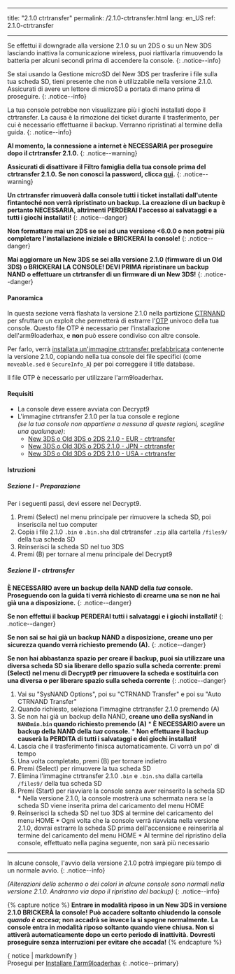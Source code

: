 * * *

title: "2.1.0 ctrtransfer" permalink: /2.1.0-ctrtransfer.html lang: en_US ref: 2.1.0-ctrtransfer

* * *

Se effettui il downgrade alla versione 2.1.0 su un 2DS o su un New 3DS lasciando inattiva la comunicazione wireless, puoi riattivarla rimuovendo la batteria per alcuni secondi prima di accendere la console. {: .notice--info}

Se stai usando la Gestione microSD del New 3DS per trasferire i file sulla tua scheda SD, tieni presente che non è utilizzabile nella versione 2.1.0. Assicurati di avere un lettore di microSD a portata di mano prima di proseguire. {: .notice--info}

La tua console potrebbe non visualizzare più i giochi installati dopo il ctrtransfer. La causa è la rimozione dei ticket durante il trasferimento, per cui è necessario effettuarne il backup. Verranno ripristinati al termine della guida. {: .notice--info}

**Al momento, la connessione a internet è NECESSARIA per proseguire dopo il ctrtransfer 2.1.0.** {: .notice--warning}

**Assicurati di disattivare il Filtro famiglia della tua console prima del ctrtransfer 2.1.0. Se non conosci la password, clicca [qui](https://mkey.salthax.org/).** {: .notice--warning}

**Un ctrtransfer rimuoverà dalla console tutti i ticket installati dall'utente fintantoché non verrà ripristinato un backup. La creazione di un backup è pertanto NECESSARIA, altrimenti PERDERAI l'accesso ai salvataggi e a tutti i giochi installati!** {: .notice--danger}

**Non formattare mai un 2DS se sei ad una versione <6.0.0 o non potrai più completare l'installazione iniziale e BRICKERAI la console!** {: .notice--danger}

**Mai aggiornare un New 3DS se sei alla versione 2.1.0 (firmware di un Old 3DS) o BRICKERAI LA CONSOLE! DEVI PRIMA ripristinare un backup NAND o effettuare un ctrtransfer di un firmware di un New 3DS!** {: .notice--danger}

#### Panoramica

In questa sezione verrà flashata la versione 2.1.0 nella partizione [CTRNAND](https://www.3dbrew.org/wiki/Flash_Filesystem#CTR_partition) per sfruttare un exploit che permetterà di estrarre l'[OTP](otp-info) univoco della tua console. Questo file OTP è necessario per l'installazione dell'arm9loaderhax, e **non** può essere condiviso con altre console.

Per farlo, verrà [installata un'immagine ctrtransfer prefabbricata](https://www.reddit.com/r/3dshacks/comments/4zhe4a/) contenente la versione 2.1.0, copiando nella tua console dei file specifici (come `moveable.sed` e `SecureInfo_A`) per poi correggere il title database.

Il file OTP è necessario per utilizzare l'arm9loaderhax.

#### Requisiti

* La console deve essere avviata con Decrypt9
* L'immagine ctrtransfer 2.1.0 per la tua console e regione  
    *(se la tua console non appartiene a nessuna di queste regioni, scegline una qualunque)*: 
    * [New 3DS o Old 3DS o 2DS 2.1.0 - EUR - ctrtransfer](magnet:?xt=urn:btih:89acc9c1b488b8b38251de0ddf07975d6bd354a1&dn=2.1.0-4E%5Fctrtransfer%5Fo3ds.zip&tr=udp%3A%2F%2Ftracker.coppersurfer.tk%3A6969%2Fannounce&tr=udp%3A%2F%2Ftracker.opentrackr.org%3A1337%2Fannounce&tr=http%3A%2F%2Ftracker.opentrackr.org%3A1337%2Fannounce&tr=udp%3A%2F%2Fzer0day.ch%3A1337%2Fannounce&tr=udp%3A%2F%2Ftracker.leechers-paradise.org%3A6969%2Fannounce&tr=http%3A%2F%2Fexplodie.org%3A6969%2Fannounce&tr=udp%3A%2F%2Fexplodie.org%3A6969%2Fannounce&tr=udp%3A%2F%2F9.rarbg.com%3A2710%2Fannounce&tr=udp%3A%2F%2Fp4p.arenabg.com%3A1337%2Fannounce&tr=http%3A%2F%2Fp4p.arenabg.com%3A1337%2Fannounce&tr=udp%3A%2F%2Ftracker.aletorrenty.pl%3A2710%2Fannounce&tr=http%3A%2F%2Ftracker.aletorrenty.pl%3A2710%2Fannounce&tr=http%3A%2F%2Ftracker1.wasabii.com.tw%3A6969%2Fannounce&tr=http%3A%2F%2Ftracker.baravik.org%3A6970%2Fannounce&tr=http%3A%2F%2Ftracker.tfile.me%2Fannounce&tr=udp%3A%2F%2Ftorrent.gresille.org%3A80%2Fannounce&tr=http%3A%2F%2Ftorrent.gresille.org%2Fannounce&tr=udp%3A%2F%2Ftracker.yoshi210.com%3A6969%2Fannounce&tr=udp%3A%2F%2Ftracker.tiny-vps.com%3A6969%2Fannounce&tr=udp%3A%2F%2Ftracker.filetracker.pl%3A8089%2Fannounce) 
    * [New 3DS o Old 3DS o 2DS 2.1.0 - JPN - ctrtransfer](magnet:?xt=urn:btih:3dbb9c9c85a33c6242f424dcbaebcacdd8a5912b&dn=2.1.0-4J%5Fctrtransfer%5Fo3ds.zip&tr=udp%3A%2F%2Ftracker.coppersurfer.tk%3A6969%2Fannounce&tr=udp%3A%2F%2Ftracker.opentrackr.org%3A1337%2Fannounce&tr=http%3A%2F%2Ftracker.opentrackr.org%3A1337%2Fannounce&tr=udp%3A%2F%2Fzer0day.ch%3A1337%2Fannounce&tr=udp%3A%2F%2Ftracker.leechers-paradise.org%3A6969%2Fannounce&tr=http%3A%2F%2Fexplodie.org%3A6969%2Fannounce&tr=udp%3A%2F%2Fexplodie.org%3A6969%2Fannounce&tr=udp%3A%2F%2F9.rarbg.com%3A2710%2Fannounce&tr=udp%3A%2F%2Fp4p.arenabg.com%3A1337%2Fannounce&tr=http%3A%2F%2Fp4p.arenabg.com%3A1337%2Fannounce&tr=udp%3A%2F%2Ftracker.aletorrenty.pl%3A2710%2Fannounce&tr=http%3A%2F%2Ftracker.aletorrenty.pl%3A2710%2Fannounce&tr=http%3A%2F%2Ftracker1.wasabii.com.tw%3A6969%2Fannounce&tr=http%3A%2F%2Ftracker.baravik.org%3A6970%2Fannounce&tr=http%3A%2F%2Ftracker.tfile.me%2Fannounce&tr=udp%3A%2F%2Ftorrent.gresille.org%3A80%2Fannounce&tr=http%3A%2F%2Ftorrent.gresille.org%2Fannounce&tr=udp%3A%2F%2Ftracker.yoshi210.com%3A6969%2Fannounce&tr=udp%3A%2F%2Ftracker.tiny-vps.com%3A6969%2Fannounce&tr=udp%3A%2F%2Ftracker.filetracker.pl%3A8089%2Fannounce) 
    * [New 3DS o Old 3DS o 2DS 2.1.0 - USA - ctrtransfer](magnet:?xt=urn:btih:1609ce9ee7b0ed9b6dea0b3e7cca4fc52dad6ff4&dn=2.1.0-4U%5Fctrtransfer%5Fo3ds.zip&tr=udp%3A%2F%2Ftracker.coppersurfer.tk%3A6969%2Fannounce&tr=udp%3A%2F%2Ftracker.opentrackr.org%3A1337%2Fannounce&tr=http%3A%2F%2Ftracker.opentrackr.org%3A1337%2Fannounce&tr=udp%3A%2F%2Fzer0day.ch%3A1337%2Fannounce&tr=udp%3A%2F%2Ftracker.leechers-paradise.org%3A6969%2Fannounce&tr=http%3A%2F%2Fexplodie.org%3A6969%2Fannounce&tr=udp%3A%2F%2Fexplodie.org%3A6969%2Fannounce&tr=udp%3A%2F%2F9.rarbg.com%3A2710%2Fannounce&tr=udp%3A%2F%2Fp4p.arenabg.com%3A1337%2Fannounce&tr=http%3A%2F%2Fp4p.arenabg.com%3A1337%2Fannounce&tr=udp%3A%2F%2Ftracker.aletorrenty.pl%3A2710%2Fannounce&tr=http%3A%2F%2Ftracker.aletorrenty.pl%3A2710%2Fannounce&tr=http%3A%2F%2Ftracker1.wasabii.com.tw%3A6969%2Fannounce&tr=http%3A%2F%2Ftracker.baravik.org%3A6970%2Fannounce&tr=http%3A%2F%2Ftracker.tfile.me%2Fannounce&tr=udp%3A%2F%2Ftorrent.gresille.org%3A80%2Fannounce&tr=http%3A%2F%2Ftorrent.gresille.org%2Fannounce&tr=udp%3A%2F%2Ftracker.yoshi210.com%3A6969%2Fannounce&tr=udp%3A%2F%2Ftracker.tiny-vps.com%3A6969%2Fannounce&tr=udp%3A%2F%2Ftracker.filetracker.pl%3A8089%2Fannounce)

#### Istruzioni

##### Sezione I - Preparazione

Per i seguenti passi, devi essere nel Decrypt9.

  1. Premi (Select) nel menu principale per rimuovere la scheda SD, poi inseriscila nel tuo computer
  2. Copia i file 2.1.0 `.bin` e `.bin.sha` dal ctrtransfer `.zip` alla cartella `/files9/` della tua scheda SD
  3. Reinserisci la scheda SD nel tuo 3DS
  4. Premi (B) per tornare al menu principale del Decrypt9

##### Sezione II - ctrtransfer

**È NECESSARIO avere un backup della NAND della *tua* console. Proseguendo con la guida ti verrà richiesto di crearne una se non ne hai già una a disposizione.** {: .notice--danger}

**Se non effettui il backup PERDERAI tutti i salvataggi e i giochi installati!** {: .notice--danger}

**Se non sai se hai già un backup NAND a disposizione, creane uno per sicurezza quando verrà richiesto premendo (A).** {: .notice--danger}

**Se non hai abbastanza spazio per creare il backup, puoi sia utilizzare una diversa scheda SD sia liberare dello spazio sulla scheda corrente: premi (Select) nel menu di Decrypt9 per rimuovere la scheda e sostituirla con una diversa o per liberare spazio sulla scheda corrente** {: .notice--danger}

  1. Vai su "SysNAND Options", poi su "CTRNAND Transfer" e poi su "Auto CTRNAND Transfer"
  2. Quando richiesto, seleziona l'immagine ctrtransfer 2.1.0 premendo (A)
  3. Se non hai già un backup della NAND, **creane uno della sysNand in `NANDmin.bin` quando richiesto premendo (A)** 
    * **È NECESSARIO avere un backup della NAND della *tua* console.**
    * **Non effettuare il backup causerà la PERDITA di tutti i salvataggi e dei giochi installati!**
  4. Lascia che il trasferimento finisca automaticamente. Ci vorrà un po' di tempo
  5. Una volta completato, premi (B) per tornare indietro
  6. Premi (Select) per rimuovere la tua scheda SD
  7. Elimina l'immagine ctrtransfer 2.1.0 `.bin` e `.bin.sha` dalla cartella `/files9/` della tua scheda SD
  8. Premi (Start) per riavviare la console senza aver reinserito la scheda SD 
    * Nella versione 2.1.0, la console mostrerà una schermata nera se la scheda SD viene inserita prima del caricamento del menu HOME
  9. Reinserisci la scheda SD nel tuo 3DS al termine del caricamento del menu HOME 
    * Ogni volta che la console verrà riavviata nella versione 2.1.0, dovrai estrarre la scheda SD prima dell'accensione e reinserirla al termine del caricamento del menu HOME
    * Al termine del ripristino della console, effettuato nella pagina seguente, non sarà più necessario

* * *

In alcune console, l'avvio della versione 2.1.0 potrà impiegare più tempo di un normale avvio. {: .notice--info}

*(Alterazioni dello schermo o dei colori in alcune console sono normali nella versione 2.1.0. Andranno via dopo il ripristino del backup)* {: .notice--info}

{% capture notice %} **Entrare in modalità riposo in un New 3DS in versione 2.1.0 BRICKERÀ la console!** **Può accadere soltanto chiudendo la console *quando è accesa*; non accadrà se invece la si spegne normalmente.** **La console entra in modalità riposo soltanto quando viene chiusa. Non si attiverà automaticamente dopo un certo periodo di inattività.** **Dovresti proseguire senza interruzioni per evitare che accada!** {% endcapture %}<div class="notice--danger">{ notice | markdownify }</div>Prosegui per [Installare l'arm9loaderhax](installing-arm9loaderhax) {: .notice--primary}